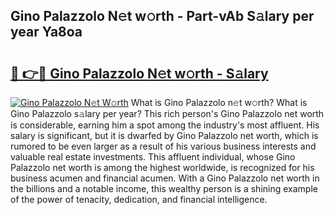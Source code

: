 ## Gino Palazzolo N𝚎t w𝚘rth - Part-vAb S𝚊lary per year Ya8oa

# <h2><a href="http://gc127jx.nevu.top/?p=Gino+Palazzolo">🔗 👉🔴 Gino Palazzolo N𝚎t w𝚘rth - S𝚊lary</a></h2>

[![Gino Palazzolo N𝚎t W𝚘rth](https://i.imgur.com/Oavwk0R.jpeg)](http://gc127jx.nevu.top/?p=Gino+Palazzolo)
What is Gino Palazzolo n𝚎t w𝚘rth? What is Gino Palazzolo s𝚊lary per year?
This rich person's Gino Palazzolo net worth is considerable, earning him a spot among the industry's most affluent. His salary is significant, but it is dwarfed by Gino Palazzolo net worth, which is rumored to be even larger as a result of his various business interests and valuable real estate investments. This affluent individual, whose Gino Palazzolo net worth is among the highest worldwide, is recognized for his business acumen and financial acumen. With a Gino Palazzolo net worth in the billions and a notable income, this wealthy person is a shining example of the power of tenacity, dedication, and financial intelligence.
